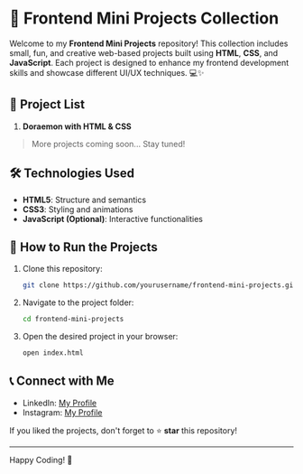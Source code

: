 # 🚀 Frontend Mini Projects Collection

Welcome to my **Frontend Mini Projects** repository! This collection includes small, fun, and creative web-based projects built using **HTML**, **CSS**, and **JavaScript**. Each project is designed to enhance my frontend development skills and showcase different UI/UX techniques. 💻✨

## 📁 Project List

1. **Doraemon with HTML & CSS**

> More projects coming soon... Stay tuned!


## 🛠️ Technologies Used

- **HTML5**: Structure and semantics
- **CSS3**: Styling and animations
- **JavaScript (Optional)**: Interactive functionalities

## 📌 How to Run the Projects

1. Clone this repository:

   ```bash
   git clone https://github.com/yourusername/frontend-mini-projects.git
   ```

2. Navigate to the project folder:

   ```bash
   cd frontend-mini-projects
   ```

3. Open the desired project in your browser:

   ```bash
   open index.html
   ```


## 📞 Connect with Me

- LinkedIn: [My Profile](https://tischool-dot-com.netlify.app/www.linkedin.com/in/aryan-kumar-768353323)
- Instagram: [My Profile](https://www.instagram.com/hjack_0231?igsh=MTM0Y2RhcXhrOXRoaA==)

If you liked the projects, don't forget to ⭐ **star** this repository!

---

Happy Coding! 🎉

